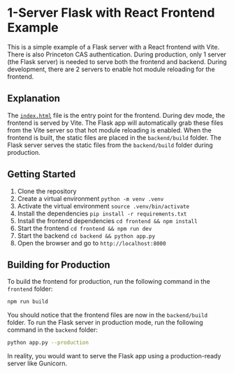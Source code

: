 # 1-Server Flask with React Frontend Example

This is a simple example of a Flask server with a React frontend with Vite. 
There is also Princeton CAS authentication.
During production, only 1 server (the Flask server) is needed to serve both the frontend and backend. During development, there are 2 servers to enable hot module reloading for the frontend.

## Explanation

The [`index.html`](backend/templates/index.html) file is the entry point for the frontend. During dev mode, the frontend is served by Vite. The Flask app will automatically grab these files from the Vite server so that hot module reloading is enabled. When the frontend is built, the static files are placed in the `backend/build` folder. The Flask server serves the static files from the `backend/build` folder during production.

## Getting Started

1. Clone the repository
2. Create a virtual environment `python -m venv .venv`
3. Activate the virtual environment `source .venv/bin/activate`
4. Install the dependencies `pip install -r requirements.txt`
5. Install the frontend dependencies `cd frontend && npm install`
6. Start the frontend `cd frontend && npm run dev`
7. Start the backend `cd backend && python app.py`
8. Open the browser and go to `http://localhost:8000`

## Building for Production

To build the frontend for production, run the following command in the `frontend` folder:

```bash
npm run build
```

You should notice that the frontend files are now in the `backend/build` folder. To run the Flask server in production mode, run the following command in the `backend` folder:

```bash
python app.py --production
```

In reality, you would want to serve the Flask app using a production-ready server like Gunicorn.
